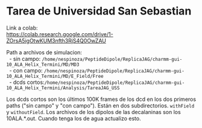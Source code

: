 # Tarea de Universidad San Sebastian
Link a colab: <br />
https://colab.research.google.com/drive/1-ZOrsA5igOtwKUM3nfth3RjS4Q0OwZAU

Path a archivos de simulacion: <br />
&nbsp; - sin campo: `/home/nespinoza/PeptideDipole/ReplicaJAG/charmm-gui-10_ALA_Helix_Termini/MD/MD3` <br />
&nbsp; - con campo: `/home/nespinoza/PeptideDipole/ReplicaJAG/charmm-gui-10_ALA_Helix_Termini/MD/E_Field/Free`<br />
&nbsp; - dcds cortos:`/home/nespinoza/PeptideDipole/ReplicaJAG/charmm-gui-10_ALA_Helix_Termini/Analysis/TareaJAG_USS`

Los dcds cortos son los últimos 100K frames de los dcd en los dos primeros paths ("sin campo" y "con campo"). Están en dos subdirectorios. `withField` y `withoutField`. Los archivos de los dipolos de las decalaninas son los 10ALA.\*.out. Cuando tenga los de agua actualizo esto.
